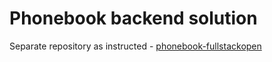 # Phonebook backend solution

Separate repository as instructed - [phonebook-fullstackopen](https://github.com/mitul-agr/phonebook-fullstackopen)
